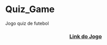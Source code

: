 # Quiz_Game
 Jogo quiz de futebol  
 
 
 
  <h3 align="center"><a href="http://quiz-game-v2.s3-website-us-east-1.amazonaws.com/">Link do Jogo</a></h3><br>
 
 
